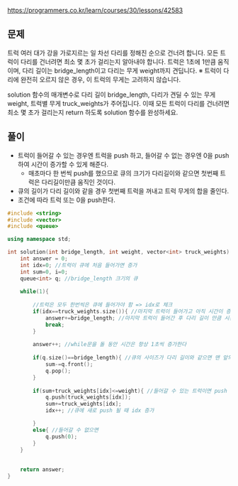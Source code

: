 https://programmers.co.kr/learn/courses/30/lessons/42583
## 문제
트럭 여러 대가 강을 가로지르는 일 차선 다리를 정해진 순으로 건너려 합니다. 모든 트럭이 다리를 건너려면 최소 몇 초가 걸리는지 알아내야 합니다. 트럭은 1초에 1만큼 움직이며, 다리 길이는 bridge_length이고 다리는 무게 weight까지 견딥니다.
※ 트럭이 다리에 완전히 오르지 않은 경우, 이 트럭의 무게는 고려하지 않습니다.

solution 함수의 매개변수로 다리 길이 bridge_length, 다리가 견딜 수 있는 무게 weight, 트럭별 무게 truck_weights가 주어집니다. 이때 모든 트럭이 다리를 건너려면 최소 몇 초가 걸리는지 return 하도록 solution 함수를 완성하세요.

## 풀이
- 트럭이 들어갈 수 있는 경우엔 트럭을 push 하고, 들어갈 수 없는 경우엔 0을 push하여 시간이 증가할 수 있게 해준다.
    - 매초마다 한 번씩 push를 했으므로 큐의 크기가 다리길이와 같으면 첫번째 트럭은 다리길이만큼 움직인 것이다.
- 큐의 길이가 다리 길이와 같을 경우 첫번째 트럭을 꺼내고 트럭 무게의 합을 줄인다.
- 조건에 따라 트럭 또는 0을 push한다.

```c++
#include <string>
#include <vector>
#include <queue>

using namespace std;

int solution(int bridge_length, int weight, vector<int> truck_weights) {
    int answer = 0;
    int idx=0; //트럭이 큐에 처음 들어가면 증가
    int sum=0, i=0;
    queue<int> q; //bridge_length 크기의 큐 
    
    while(1){
        
        //트럭은 모두 한번씩은 큐에 들어가야 함 => idx로 체크
        if(idx==truck_weights.size()){ //마지막 트럭이 들어가고 아직 시간이 증가하지 않은 시점
            answer+=bridge_length; //마지막 트럭이 들어간 후 다리 길이 만큼 시간이 경과해야 빠져나옴
            break;
        }
        
        answer++; //while문을 돌 동안 시간은 항상 1초씩 증가한다
        
        if(q.size()==bridge_length){ //큐의 사이즈가 다리 길이와 같으면 맨 앞의 값을 제거
            sum-=q.front();
            q.pop();
        }
        
        if(sum+truck_weights[idx]<=weight){ //들어갈 수 있는 트럭이면 push
            q.push(truck_weights[idx]);         
            sum+=truck_weights[idx];
            idx++; //큐에 새로 push 될 때 idx 증가

        }
        else{ //들어갈 수 없으면 
            q.push(0);
        }
    }
    
    
    return answer;
}
```
